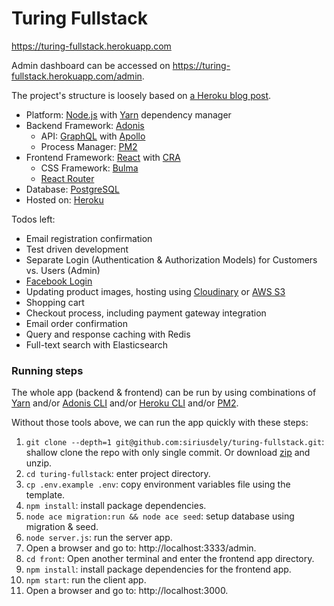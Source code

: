 # Turing Fullstack

https://turing-fullstack.herokuapp.com

Admin dashboard can be accessed on https://turing-fullstack.herokuapp.com/admin.

The project's structure is loosely based on [a Heroku blog post](https://blog.heroku.com/a-rock-solid-modern-web-stack).

- Platform: [Node.js](https://nodejs.org) with [Yarn](https://yarnpkg.com) dependency manager
- Backend Framework: [Adonis](https://adonisjs.com)
  - API: [GraphQL](https://graphql.github.io) with [Apollo](https://www.apollographql.com/docs/react)
  - Process Manager: [PM2](https://pm2.io)
- Frontend Framework: [React](https://reactjs.org) with [CRA](https://facebook.github.io/create-react-app)
  - CSS Framework: [Bulma](https://bulma.io)
  - [React Router](https://reacttraining.com/react-router/web)
- Database: [PostgreSQL](https://postgresql.org)
- Hosted on: [Heroku](https://heroku.com)

Todos left:
- Email registration confirmation
- Test driven development
- Separate Login (Authentication & Authorization Models) for Customers vs. Users (Admin)
- [Facebook Login](https://developers.facebook.com/docs/facebook-login/web)
- Updating product images, hosting using [Cloudinary](https://elements.heroku.com/addons/cloudinary) or [AWS S3](https://aws.amazon.com/s3)
- Shopping cart
- Checkout process, including payment gateway integration
- Email order confirmation
- Query and response caching with Redis
- Full-text search with Elasticsearch

### Running steps

The whole app (backend & frontend) can be run by using combinations of [Yarn](https://yarnpkg.com/en/docs/install) and/or [Adonis CLI](https://adonisjs.com/docs/4.1/installation#_installing_adonisjs) and/or [Heroku CLI](https://devcenter.heroku.com/articles/heroku-cli#download-and-install) and/or [PM2](https://pm2.io/runtime).

Without those tools above, we can run the app quickly with these steps:

1. `git clone --depth=1 git@github.com:siriusdely/turing-fullstack.git`: shallow clone the repo with only single commit. Or  download [zip](https://github.com/siriusdely/turing-fullstack/archive/master.zip) and unzip.
2. `cd turing-fullstack`: enter project directory.
3. `cp .env.example .env`: copy environment variables file using the template.
4. `npm install`: install package dependencies.
5. `node ace migration:run && node ace seed`: setup database using migration & seed.
6. `node server.js`: run the server app.
7. Open a browser and go to: http://localhost:3333/admin.
8. `cd front`: Open another terminal and enter the frontend app directory.
9. `npm install`: install package dependencies for the frontend app.
10. `npm start`: run the client app.
10. Open a browser and go to: http://localhost:3000.
